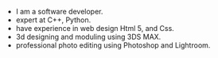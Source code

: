 - I am a software developer.
- expert at C++, Python.
- have experience in web design Html 5, and Css.
- 3d designing and moduling using 3DS MAX.
- professional photo editing using Photoshop and Lightroom.
  

<!---
anan555kh/anan555kh is a ✨ special ✨ repository because its `README.md` (this file) appears on your GitHub profile.
You can click the Preview link to take a look at your changes.
--->

